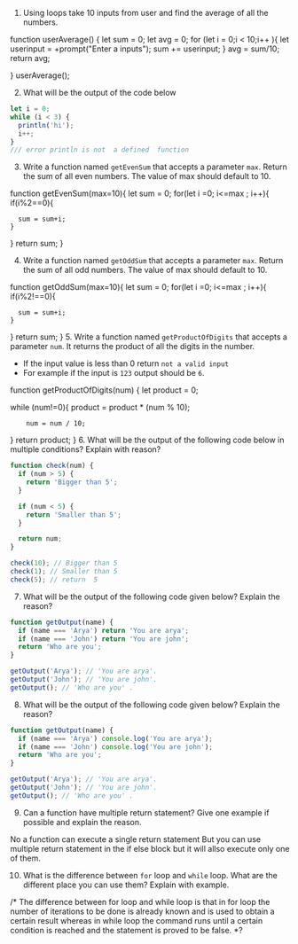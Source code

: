 1. Using loops take 10 inputs from user and find the average of all the numbers.

  function userAverage() {
 let sum = 0;
 let avg = 0;
 for (let i = 0;i < 10;i++ ){
 let userinput = +prompt("Enter a inputs");
 sum += userinput;
 }
 avg = sum/10;
 return avg;

 }
userAverage();

2. What will be the output of the code below

```js
let i = 0;
while (i < 3) {
  println('hi');
  i++;
}
/// error println is not  a defined  function
```

3. Write a function named `getEvenSum` that accepts a parameter `max`. Return the sum of all even numbers. The value of max should default to 10.

function getEvenSum(max=10){
  let sum = 0;
  for(let i =0; i<=max ; i++){
    if(i%2==0){

      sum = sum+i;
    }
  }
  return sum;
}

4. Write a function named `getOddSum` that accepts a parameter `max`. Return the sum of all odd numbers. The value of max should default to 10.


function getOddSum(max=10){
  let sum = 0;
  for(let i =0; i<=max ; i++){
    if(i%2!==0){

      sum = sum+i;
    }
  }
  return sum;
}
5. Write a function named `getProductOfDigits` that accepts a parameter `num`. It returns the product of all the digits in the number.

- If the input value is less than 0 return `not a valid input`
- For example if the input is `123` output should be `6`.

function getProductOfDigits(num)
{
  let product = 0;

  while (num!=0){
        product = product * (num % 10);

        num = num / 10;
  }
 return product; 
}
6. What will be the output of the following code below in multiple conditions? Explain with reason?

```js
function check(num) {
  if (num > 5) {
    return 'Bigger than 5';
  }

  if (num < 5) {
    return 'Smaller than 5';
  }

  return num;
}

check(10); // Bigger than 5
check(1); // Smaller than 5
check(5); // return  5
```

7. What will be the output of the following code given below? Explain the reason?

```js
function getOutput(name) {
  if (name === 'Arya') return 'You are arya';
  if (name === 'John') return 'You are john';
  return 'Who are you';
}

getOutput('Arya'); // 'You are arya'.
getOutput('John'); // 'You are john'.
getOutput(); // 'Who are you' .
```

8. What will be the output of the following code given below? Explain the reason?

```js
function getOutput(name) {
  if (name === 'Arya') console.log('You are arya');
  if (name === 'John') console.log('You are john');
  return 'Who are you';
}

getOutput('Arya'); // 'You are arya'.
getOutput('John'); // 'You are john'.
getOutput(); // 'Who are you' .
```

9. Can a function have multiple return statement? Give one example if possible and explain the reason.

No a  function can execute a single return statement 
But you  can use multiple return statement in  the if else block but it will allso execute only one of them.




10. What is the difference between `for` loop and `while` loop. What are the different place you can use them? Explain with example.

 /* The difference between for loop and while loop is that in for loop the number of iterations to be done is already known and is used to obtain a certain result whereas in while loop the command runs until a certain condition is reached and the statement is proved to be false. *?
